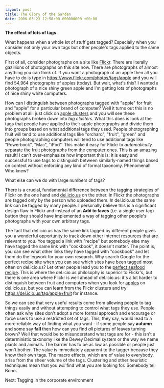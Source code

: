 ```yaml
---
layout: post
title: The Glory of the Garden
date: 2006-03-23 12:58:00.000000000 +00:00
---
```

<p><b>The effect of lots of tags</b></p>
<p>What happens when a whole lot of stuff gets tagged? Especially when you consider not only your own tags but other people's tags applied to the same objects.</p>
<p>First of all, consider photographs on a site like <a href="https://www.flickr.com">Flickr</a>. There are literally gazillions of photographs on this site now. There are photographs of almost anything you can think of. If you want a photograph of an apple then all you have to do is type in <a href="https://www.flickr.com/photos/tags/apple">https://www.flickr.com/photos/tags/apple</a> and you will find 54,964 photographs of apples (today). But wait, what's this? I wanted a photograph of a nice shiny green apple and I'm getting lots of photographs of nice shiny white computers.</p>
<p>How can I distinguish between photographs tagged with "apple" for fruit and "apple" for a particular brand of computer? Well it turns out this is no problem at all: just click on <a href="https://flickr.com/photos/tags/apple/clusters">apple clusters</a> and you will see these photographs broken down into <i>tag clusters</i>. What this does is look at the tags that people have applied to their apple photographs and divide them into groups based on what additional tags they used. People photographing fruit will tend to use additional tags like "orchard", "fruit", "green" and people photographing computers will tend to use additional tags like "Powerbook", "Mac", "iPod". This make it easy for Flickr to <i>automatically</i> separate the fruit photographs from the computer ones. This is an amazing result! I can't over-emphasize how important this is: it is easy and successful to use tags to distinguish between similarly-named things based on context without enforcing any kind of formal taxonomy. Phenomenal! Who knew?</p>
<p>What else can we do with large numbers of tags?</p>
<p>There is a crucial, fundamental difference between the tagging strategies of Flickr on the one hand and <a href="https://del.icio.us">del.icio.us</a> on the other. In Flickr the photographs are tagged only by the person who uploaded them. In del.icio.us the same link can be tagged by many people. I personally believe this is a significant design flaw in Flickr and instead of an <b>Add to faves</b> (i.e. a single user tag) button they should have implemented a way of tagging other people's photographs with your own arbitrary tags.</p>
<p>The fact that del.icio.us has the same link tagged by different people gives you a wonderful opportunity to track down other internet resources that are relevant to you. You tagged a link with "recipe" but somebody else may have tagged the same link with "cookbook", it doesn't matter. The point is, you can see what other links they have tagged with "cookbook" and let them do the legwork for your own research. Why search Google for the perfect recipe site when you can see which sites have been tagged most often on del.icio.us? Let other people lead you to the <a href="https://del.icio.us/url/641323ba64330bf2dc407edd5ceb2edd">perfect seafood recipe</a>. This is where the del.icio.us philosophy is superior to Flickr's, but there is one area where Flickr is well ahead of del.icio.us: it's a lot harder to distinguish between fruit and computers when you look for <a href="https://del.icio.us/tag/apple">apples</a> on del.icio.us, but you can learn from the Flickr clusters and try <a href="https://del.icio.us/tag/apple+fruit">https://del.icio.us/tag/apple+fruit</a> for instance.</p>
<p>So we can see that very useful results come from allowing people to tag things easily and without attempting to control what tags they use. People often ask why sites don't adopt a more formal approach and encourage or force users to use a restricted set of tags. This, they say, would lead to a more reliable way of finding what you want - if some people say <b>autumn</b> and some say <b>fall</b> then how can you find <i>all</i> pictures of leaves turning brown? Well that would be to misunderstand what tags are for - this isn't a deterministic taxonomy like the Dewey Decimal system or the way we name plants and animals. The barrier has to be as low as possible or people just won't bother. The value is immediately apparent to the tagger because they know their own tags. The macro effects, which are of value to everybody, arise from the sheer volume of the tags. Clustering and other heuristic techniques mean that you <i>will</i> find what you are looking for. Somebody tell Bono.</p>
<p>Next: Tagging in the corporate environment</p>
